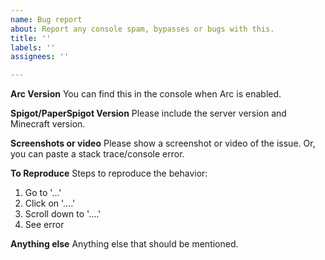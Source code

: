 ```yaml
---
name: Bug report
about: Report any console spam, bypasses or bugs with this.
title: ''
labels: ''
assignees: ''

---
```


**Arc Version**
You can find this in the console when Arc is enabled.

**Spigot/PaperSpigot Version**
Please include the server version and Minecraft version.

**Screenshots or video**
Please show a screenshot or video of the issue. Or, you can paste a stack trace/console error.

**To Reproduce**
Steps to reproduce the behavior:
1. Go to '...'
2. Click on '....'
3. Scroll down to '....'
4. See error

**Anything else**
Anything else that should be mentioned.
